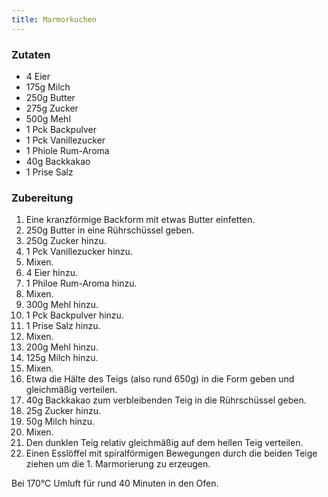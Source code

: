 ```yaml
---
title: Marmorkuchen
---
```


### Zutaten
* 4 Eier
* 175g Milch
* 250g Butter
* 275g Zucker
* 500g Mehl
* 1 Pck Backpulver
* 1 Pck Vanillezucker
* 1 Phiole Rum-Aroma
* 40g Backkakao
* 1 Prise Salz

### Zubereitung
1. Eine kranzförmige Backform mit etwas Butter einfetten.
1. 250g Butter in eine Rührschüssel geben.
1. 250g Zucker hinzu.
1. 1 Pck Vanillezucker hinzu.
1. Mixen.
1. 4 Eier hinzu.
1. 1 Philoe Rum-Aroma hinzu.
1. Mixen.
1. 300g Mehl hinzu.
1. 1 Pck Backpulver hinzu.
1. 1 Prise Salz hinzu.
1. Mixen.
1. 200g Mehl hinzu.
1. 125g Milch hinzu.
1. Mixen.
1. Etwa die Hälte des Teigs (also rund 650g) in die Form geben und gleichmäßig verteilen.
1. 40g Backkakao zum verbleibenden Teig in die Rührschüssel geben.
1. 25g Zucker hinzu.
1. 50g Milch hinzu.
1. Mixen.
1. Den dunklen Teig relativ gleichmäßig auf dem hellen Teig verteilen.
1. Einen Esslöffel mit spiralförmigen Bewegungen durch die beiden Teige ziehen um die 1. Marmorierung zu erzeugen.

Bei 170°C Umluft für rund 40 Minuten in den Ofen.
